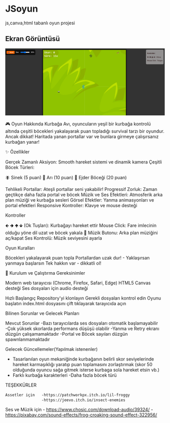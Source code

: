 # JSoyun
js,canva,html tabanlı oyun projesi

## Ekran Görüntüsü

![Oyun Ekranı](./imgFrog.png)


🎮 Oyun Hakkında
Kurbağa Avı, oyuncuların yeşil bir kurbağa kontrolü altında çeşitli böcekleri yakalayarak puan topladığı survival tarzı bir oyundur. Ancak dikkat! Haritada yanan portallar var ve bunlara girmeye çalışırsanız kurbağan yanar!

✨ Özellikler

Gerçek Zamanlı Aksiyon: Smooth hareket sistemi ve dinamik kamera
Çeşitli Böcek Türleri:

🪰 Sinek (5 puan)
🐝 Arı (10 puan)
🐲 Ejder Böceği (20 puan)


Tehlikeli Portallar: Ateşli portallar seni yakabilir!
Progressif Zorluk: Zaman geçtikçe daha fazla portal ve böcek
Müzik ve Ses Efektleri: Atmosferik arka plan müziği ve kurbağa sesleri
Görsel Efektler: Yanma animasyonları ve portal efektleri
Responsive Kontroller: Klavye ve mouse desteği



Kontroller

🡸 🢂 🢁 🡻 (Ok Tuşları): Kurbağayı hareket ettir
Mouse Click: Fare imlecinin olduğu yöne dil uzat ve böcek yakala
🎵 Müzik Butonu: Arka plan müziğini aç/kapat
Ses Kontrolü: Müzik seviyesini ayarla



Oyun Kuralları

Böcekleri yakalayarak puan topla
Portallardan uzak dur! - Yaklaşırsan yanmaya başlarsın
Tek hakkın var - dikkatli ol!


🚀 Kurulum ve Çalıştırma
Gereksinimler

Modern web tarayıcısı (Chrome, Firefox, Safari, Edge)
HTML5 Canvas desteği
Ses dosyaları için audio desteği



Hızlı Başlangıç
  Repository'yi klonlayın
  Gerekli dosyaları kontrol edin
Oyunu başlatın
    index.html dosyasını çift tıklayarak tarayıcıda açın

Bilinen Sorunlar ve Gelecek Planları


  Mevcut Sorunlar
    -Bazı tarayıcılarda ses dosyaları otomatik başlamayabilir
    -Çok yüksek skorlarda performans düşüşü olabilir
    -Yanma ve Retry ekranı düzgün çalışamamaktadır
    -Portal ve Böcek sayıları düzgün spawnlanmamaktadır



Gelecek Güncellemeler(Yapılmak istenenler)


  - Tasarlanılan oyun mekaniğinde kurbağanın belirli skor seviyelerinde hareket karmaşıklığı yaratıp 
   puan toplamasını zorlaştırmak (skor 50 olduğunda oyuncu sağa gitmek isterse kurbaga sola hareket etsin vb.)
   - Farklı kurbağa karakterleri
    -Daha fazla böcek türü


  TEŞEKKÜRLER

  
    Assetler için   -https://patchworkpx.itch.io/lil-froggy
                    -https://jeevo.itch.io/insect-enemies
  
  Ses ve Müzik için   - https://www.chosic.com/download-audio/39324/
                      - https://pixabay.com/sound-effects/frog-croaking-sound-effect-322956/

  



